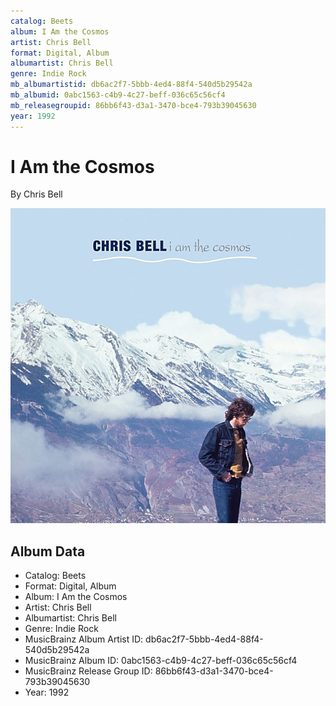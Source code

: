 ```yaml
---
catalog: Beets
album: I Am the Cosmos
artist: Chris Bell
format: Digital, Album
albumartist: Chris Bell
genre: Indie Rock
mb_albumartistid: db6ac2f7-5bbb-4ed4-88f4-540d5b29542a
mb_albumid: 0abc1563-c4b9-4c27-beff-036c65c56cf4
mb_releasegroupid: 86bb6f43-d3a1-3470-bce4-793b39045630
year: 1992
---
```


# I Am the Cosmos

By Chris Bell

![](../../assets/beetscovers/Chris_Bell-I_Am_the_Cosmos.jpg)

## Album Data

- Catalog: Beets
- Format: Digital, Album
- Album: I Am the Cosmos
- Artist: Chris Bell
- Albumartist: Chris Bell
- Genre: Indie Rock
- MusicBrainz Album Artist ID: db6ac2f7-5bbb-4ed4-88f4-540d5b29542a
- MusicBrainz Album ID: 0abc1563-c4b9-4c27-beff-036c65c56cf4
- MusicBrainz Release Group ID: 86bb6f43-d3a1-3470-bce4-793b39045630
- Year: 1992

